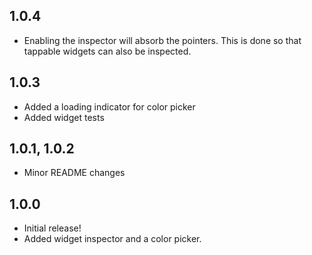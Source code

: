 ## 1.0.4

* Enabling the inspector will absorb the pointers. This is done so that 
  tappable widgets can also be inspected.

## 1.0.3

* Added a loading indicator for color picker
* Added widget tests

## 1.0.1, 1.0.2

* Minor README changes

## 1.0.0

* Initial release!
* Added widget inspector and a color picker.
